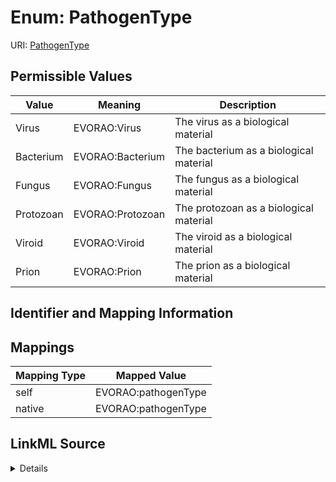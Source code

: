 # Enum: PathogenType



URI: [PathogenType](PathogenType.md)

## Permissible Values

| Value | Meaning | Description |
| --- | --- | --- |
| Virus | EVORAO:Virus | The virus as a biological material |
| Bacterium | EVORAO:Bacterium | The bacterium as a biological material |
| Fungus | EVORAO:Fungus | The fungus as a biological material |
| Protozoan | EVORAO:Protozoan | The protozoan as a biological material |
| Viroid | EVORAO:Viroid | The viroid as a biological material |
| Prion | EVORAO:Prion | The prion as a biological material |









## Identifier and Mapping Information








## Mappings

| Mapping Type | Mapped Value |
| ---  | ---  |
| self | EVORAO:pathogenType |
| native | EVORAO:pathogenType |




## LinkML Source

<details>
```yaml
name: pathogenType
rank: 1000
permissible_values:
  Virus:
    text: Virus
    description: The virus as a biological material
    meaning: EVORAO:Virus
  Bacterium:
    text: Bacterium
    description: The bacterium as a biological material
    meaning: EVORAO:Bacterium
  Fungus:
    text: Fungus
    description: The fungus as a biological material
    meaning: EVORAO:Fungus
  Protozoan:
    text: Protozoan
    description: The protozoan as a biological material
    meaning: EVORAO:Protozoan
  Viroid:
    text: Viroid
    description: The viroid as a biological material
    meaning: EVORAO:Viroid
  Prion:
    text: Prion
    description: The prion as a biological material
    meaning: EVORAO:Prion

```
</details>
